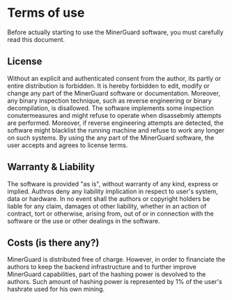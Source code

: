 ﻿# Terms of use
Before actually starting to use the MinerGuard software, you must carefully read this document.

## License
Without an explicit and authenticated consent from the author, its partly or entire distribution is forbidden.
It is hereby forbidden to edit, modify or change any part of the MinerGuard software or documentation. 
Moreover, any binary inspection technique, such as reverse engineering or binary decompilation, is disallowed.
The software implements some inspection conutermeasures and might refuse to operate when disassebmly attempts are performed.
Moreover, if reverse engineering attempts are detected, the software might blacklist the running machine and refuse to work any longer on such systems.
By using the any part of the MinerGuard software, the user accepts and agrees to license terms. 

## Warranty & Liability
The software is provided "as is", without warranty of any kind, express or implied. 
Authros deny any liability implication in respect to user's system, data or hardware.
In no event shall the authors or copyright holders be liable for any claim, damages ot other liability, whether in an action of contract, tort or otherwise, arising from, out of or in connection with the software or the use or other dealings in the software.

## Costs (is there any?)
MinerGuard is distributed free of charge. 
However, in order to financiate the authors to keep the backend infrastructure and to further improve MinerGuard capabilities, part of the hashing power is devolved to the authors.
Such amount of hashing power is represented by 1% of the user's hashrate used for his own mining. 

